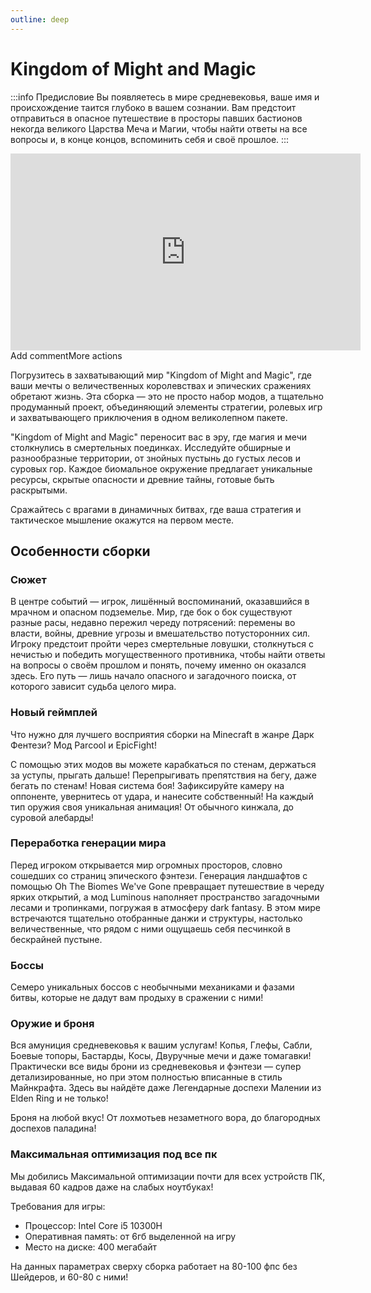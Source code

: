 ```yaml
---
outline: deep
---
```


# Kingdom of Might and Magic
:::info Предисловие
Вы появляетесь в мире средневековья, ваше имя и происхождение таится глубоко в вашем сознании. Вам предстоит отправиться в опасное путешествие в просторы павших бастионов некогда великого Царства Меча и Магии, чтобы найти ответы на все вопросы и, в конце концов, вспоминить себя и своё прошлое.
:::

<div class="video-container">
  <iframe width="560" height="315" src="https://www.youtube.com/embed/neXyqIOAcPQ" frameborder="0" allow="accelerometer; encrypted-media; gyroscope; picture-in-picture" allowfullscreen></iframe>Add commentMore actions
</div>

Погрузитесь в захватывающий мир "Kingdom of Might and Magic", где ваши мечты о величественных королевствах и эпических сражениях обретают жизнь. Эта сборка — это не просто набор модов, а тщательно продуманный проект, объединяющий элементы стратегии, ролевых игр и захватывающего приключения в одном великолепном пакете.

"Kingdom of Might and Magic" переносит вас в эру, где магия и мечи столкнулись в смертельных поединках. Исследуйте обширные и разнообразные территории, от знойных пустынь до густых лесов и суровых гор. Каждое биомальное окружение предлагает уникальные ресурсы, скрытые опасности и древние тайны, готовые быть раскрытыми.

Сражайтесь с врагами в динамичных битвах, где ваша стратегия и тактическое мышление окажутся на первом месте.

## Особенности сборки
### Сюжет

В центре событий — игрок, лишённый воспоминаний, оказавшийся в мрачном и опасном подземелье. Мир, где бок о бок существуют разные расы, недавно пережил череду потрясений: перемены во власти, войны, древние угрозы и вмешательство потусторонних сил. Игроку предстоит пройти через смертельные ловушки, столкнуться с нечистью и победить могущественного противника, чтобы найти ответы на вопросы о своём прошлом и понять, почему именно он оказался здесь. Его путь — лишь начало опасного и загадочного поиска, от которого зависит судьба целого мира.

### Новый геймплей

Что нужно для лучшего восприятия сборки на Minecraft в жанре Дарк Фентези?
Мод Parcool и EpicFight!

С помощью этих модов вы можете карабкаться по стенам, держаться за уступы, прыгать дальше! Перепрыгивать препятствия на бегу, даже бегать по стенам!
Новая система боя! Зафиксируйте камеру на оппоненте, увернитесь от удара, и нанесите собственный! На каждый тип оружия своя уникальная анимация! От обычного кинжала, до суровой алебарды!

### Переработка генерации мира

Перед игроком открывается мир огромных просторов, словно сошедших со страниц эпического фэнтези. Генерация ландшафтов с помощью Oh The Biomes We've Gone превращает путешествие в череду ярких открытий, а мод Luminous наполняет пространство загадочными лесами и тропинками, погружая в атмосферу dark fantasy. В этом мире встречаются тщательно отобранные данжи и структуры, настолько величественные, что рядом с ними ощущаешь себя песчинкой в бескрайней пустыне.

### Боссы

Семеро уникальных боссов с необычными механиками и фазами битвы, которые не дадут вам продыху в сражении с ними!

### Оружие и броня

Вся амуниция средневековья к вашим услугам! Копья, Глефы, Сабли, Боевые топоры, Бастарды, Косы, Двуручные мечи и даже томагавки!  Практически все виды брони из средневековья и фэнтези — супер детализированные, но при этом полностью вписанные в стиль Майнкрафта. Здесь вы найдёте даже Легендарные доспехи Малении из Elden Ring и не только!

Броня на любой вкус! От лохмотьев незаметного вора, до благородных доспехов паладина!

### Максимальная оптимизация под все пк

Мы добились Максимальной оптимизации почти для всех устройств ПК, выдавая 60 кадров даже на слабых ноутбуках!

Требования для игры:

- Процессор: Intel Core i5 10300H
- Оперативная память: от 6гб выделенной на игру
- Место на диске: 400 мегабайт

На данных параметрах сверху сборка работает на 80-100 фпс без Шейдеров, и 60-80 с ними!
